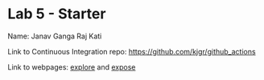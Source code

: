 # Lab 5 - Starter
Name: Janav Ganga Raj Kati

Link to Continuous Integration repo: https://github.com/kjgr/github_actions

Link to webpages:  [explore](https://github.com/kjgr/Lab5_Starter/explore.html) and  [expose](https://github.com/kjgr/Lab5_Starter/expose.html)

